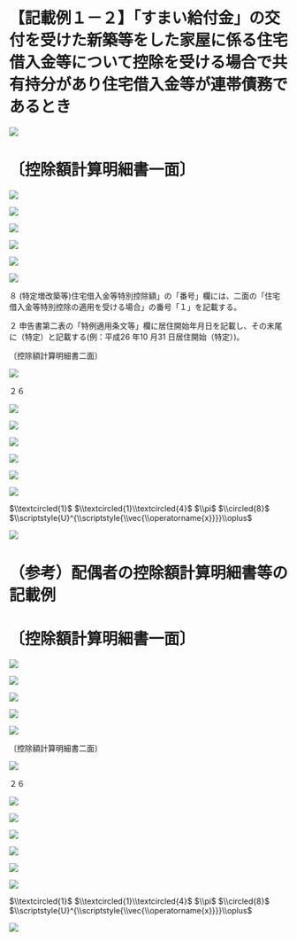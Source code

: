 # 【記載例１－２】「すまい給付金」の交付を受けた新築等をした家屋に係る住宅借入金等について控除を受ける場合で共有持分があり住宅借入金等が連帯債務であるとき

![](https://www.nta.go.jp/tmp/d34b7a4f-2e9d-4a4e-9540-17680a422da6/images/3885753a6d9c3ff7e6f60498339ce52c2dd0255fda42f69aa14797075c7feb8f.jpg)

# 〔控除額計算明細書一面〕

![](https://www.nta.go.jp/tmp/d34b7a4f-2e9d-4a4e-9540-17680a422da6/images/dbb8d6dd7a6367ec6d3b01c9298e5b724421fabed09bb5a671e3cae58f2a438a.jpg)

![](https://www.nta.go.jp/tmp/d34b7a4f-2e9d-4a4e-9540-17680a422da6/images/16f0e4352a3de8b258242224e660066aaac2d9b0f9b1567fed3d3a7d833629db.jpg)

![](https://www.nta.go.jp/tmp/d34b7a4f-2e9d-4a4e-9540-17680a422da6/images/f14079ceef280184f1c7d7b886e8607967f7d5ada321bb3852cdb550eb94567f.jpg)

![](https://www.nta.go.jp/tmp/d34b7a4f-2e9d-4a4e-9540-17680a422da6/images/64f23f4baf84b6ce7fd4e9cad45c11db3585f521f3ace62f173b12e45d87beb5.jpg)

![](https://www.nta.go.jp/tmp/d34b7a4f-2e9d-4a4e-9540-17680a422da6/images/ddb49e80ff325228928316be3a7d014acbd0c78899a5d58b3c14789ad007c27c.jpg)

![](https://www.nta.go.jp/tmp/d34b7a4f-2e9d-4a4e-9540-17680a422da6/images/d1956b34864e6df02f219ba97d685063bb0a780c281af6af5629b0733b559574.jpg)

８ (特定増改築等)住宅借入金等特別控除額」の「番号」欄には、二面の「住宅借入金等特別控除の適用を受ける場合」の番号「１」を記載する。

２ 申告書第二表の「特例適用条文等」欄に居住開始年月日を記載し、その末尾に（特定）と記載する(例：平成26 年10 月31 日居住開始（特定）)。

〔控除額計算明細書二面〕

![](https://www.nta.go.jp/tmp/d34b7a4f-2e9d-4a4e-9540-17680a422da6/images/9ea39723aa336870fb12487b0fc627068507d40ef73ea117a9e6dc247f86cfe5.jpg)

２６

![](https://www.nta.go.jp/tmp/d34b7a4f-2e9d-4a4e-9540-17680a422da6/images/aa50b2486876930ae1eb5dbdd8139756940f0fdcab6ececc8bb40b8ebc3b37af.jpg)

![](https://www.nta.go.jp/tmp/d34b7a4f-2e9d-4a4e-9540-17680a422da6/images/417ae048d8522f025e8ef654d787e87d8876bb19477b42802b6076ef94ce33b6.jpg)

![](https://www.nta.go.jp/tmp/d34b7a4f-2e9d-4a4e-9540-17680a422da6/images/6bdafe4cbe34deef860d00dc70da623763d81c0b520499e1e6abc4cdac148627.jpg)

![](https://www.nta.go.jp/tmp/d34b7a4f-2e9d-4a4e-9540-17680a422da6/images/ef608f68bb038aae681b9a7bd95208f99915a30a6d290d52518c46cc576c9c80.jpg)

![](https://www.nta.go.jp/tmp/d34b7a4f-2e9d-4a4e-9540-17680a422da6/images/48e4aa78e032c0d787ab7e0db84eaa11ade0136b8f15eef2474e1e50ec866ce1.jpg)

![](https://www.nta.go.jp/tmp/d34b7a4f-2e9d-4a4e-9540-17680a422da6/images/2c427edc83fbe9176fa2f30b275ec98b9eced7733e0a03ff5761405fd2410a3f.jpg)

$\\textcircled{1}$ $\\textcircled{1}\\textcircled{4}$ $\\pi$ $\\circled{8}$ $\\scriptstyle{U}^{\\scriptstyle{\\vec{\\operatorname{x}}}}\\oplus$

![](https://www.nta.go.jp/tmp/d34b7a4f-2e9d-4a4e-9540-17680a422da6/images/c9204c39bc5f4540197ddee38c074b1fb270ded72e96d31e6eb0c6005a02ecc4.jpg)

# （参考）配偶者の控除額計算明細書等の記載例

# 〔控除額計算明細書一面〕

![](https://www.nta.go.jp/tmp/d34b7a4f-2e9d-4a4e-9540-17680a422da6/images/ca9c2f074b90198efa830f49cfe9ded5e59780af8f07631999eabab27a660e23.jpg)

![](https://www.nta.go.jp/tmp/d34b7a4f-2e9d-4a4e-9540-17680a422da6/images/a4ce484c85dbea1235d28d2e96cf7b9989f6b87cfb620a209457ec5025c77d58.jpg)

![](https://www.nta.go.jp/tmp/d34b7a4f-2e9d-4a4e-9540-17680a422da6/images/4f0b3b7d6977ac6ab93d0e9de240eacb757c3cd9cf2891df6a88a9a8ac16ad2f.jpg)

![](https://www.nta.go.jp/tmp/d34b7a4f-2e9d-4a4e-9540-17680a422da6/images/7ed09566e88d22041f077c2223741283eed63196ec51d5456386b78462fb87f8.jpg)

![](https://www.nta.go.jp/tmp/d34b7a4f-2e9d-4a4e-9540-17680a422da6/images/8e9abea1d0df3dec225c34ef3ef9a01be78a238795adee126e505e0c3635d7b8.jpg)

〔控除額計算明細書二面〕

![](https://www.nta.go.jp/tmp/d34b7a4f-2e9d-4a4e-9540-17680a422da6/images/c08f71d0a4a5d740c33c23eb5452fa60f52b09d869cd465ac70b925c204fa0d2.jpg)

２６

![](https://www.nta.go.jp/tmp/d34b7a4f-2e9d-4a4e-9540-17680a422da6/images/6f08f726f9c9e81a2ad608e3636efbf90df121b5c1127963ac8f2826dfa81be0.jpg)

![](https://www.nta.go.jp/tmp/d34b7a4f-2e9d-4a4e-9540-17680a422da6/images/04be501574dbaea5deed7755f8d937b0f75bbf6fe66ed173513a615484915094.jpg)

![](https://www.nta.go.jp/tmp/d34b7a4f-2e9d-4a4e-9540-17680a422da6/images/3dd8080ed525c57138ed173dbdf7e70ba778cb19f05a60adfdf637e026d5f14a.jpg)

![](https://www.nta.go.jp/tmp/d34b7a4f-2e9d-4a4e-9540-17680a422da6/images/40ca61798506785f7465c3ee162f3968423ebaa509ed67feef00e64abbed0bcf.jpg)

![](https://www.nta.go.jp/tmp/d34b7a4f-2e9d-4a4e-9540-17680a422da6/images/56ef097962b580a9239f0f95f6107ecca527c39b8678a2dec39dd687433cc5dc.jpg)

![](https://www.nta.go.jp/tmp/d34b7a4f-2e9d-4a4e-9540-17680a422da6/images/f206717480d9923b179c921f6fad41b90a2b8b90f6f875542d274e6c9c16b7c6.jpg)

$\\textcircled{1}$ $\\textcircled{1}\\textcircled{4}$ $\\pi$ $\\circled{8}$ $\\scriptstyle{U}^{\\scriptstyle{\\vec{\\operatorname{x}}}}\\oplus$

![](https://www.nta.go.jp/tmp/d34b7a4f-2e9d-4a4e-9540-17680a422da6/images/c66a6890cf99f84fce211e11c7c99706d1658e2c4a1cba33614b90fc21713cde.jpg)
